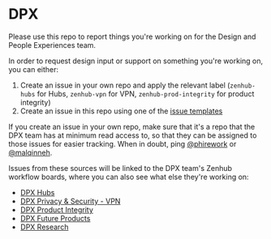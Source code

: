 # DPX

Please use this repo to report things you're working on for the Design and People Experiences team.

In order to request design input or support on something you're working on, you can either:

1. Create an issue in your own repo and apply the relevant label (`zenhub-hubs` for Hubs, `zenhub-vpn` for VPN, `zenhub-prod-integrity` for product integrity)
1. Create an issue in this repo using one of the [issue templates](https://github.com/mozilla/dpx-design-process/issues/new/choose)

If you create an issue in your own repo, make sure that it's a repo that the DPX team has at minimum read access to, so that they can be assigned to those issues for easier tracking. When in doubt, ping [@phirework](https://github.com/phirework) or [@malqinneh](https://github.com/malqinneh).

Issues from these sources will be linked to the DPX team's Zenhub workflow boards, where you can also see what else they're working on: 

* [DPX Hubs](https://app.zenhub.com/workspaces/dpx-hubs-5fb2cede17eb69001d393a6a/board?labels=zenhub-hubs&repos=104933644)
* [DPX Privacy & Security - VPN](https://app.zenhub.com/workspaces/dpx-security--privacy-5faedaa62b4e9a000e3418ab/board?repos=293940617,287695634)
* [DPX Product Integrity](https://app.zenhub.com/workspaces/dpx-product-integrity-team-5f626abe18405f000fd9d8ae/board?labels=zenhub-prod-integrity)
* [DPX Future Products](https://app.zenhub.com/workspaces/dpx-future-products-601321fc13db9c0011a9d789/board?repos=293940617)
* [DPX Research](https://app.zenhub.com/workspaces/dpx-research-5fd7c12d7260fd0015aaff59/board?repos=293940617)

